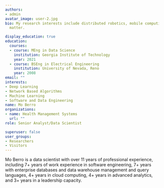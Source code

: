 ```yaml
---
authors:
- admin
avatar_image: user-2.jpg
bio: My research interests include distributed robotics, mobile computing and programmable
  matter.

display_education: true
education:
  courses:
  - course: MEng in Data Science 
    institution: Georgia Institute of Technology
    year: 2021
  - course: BSEng in Electrical Engineering
    institution: University of Nevada, Reno
    year: 2008
email: ""
interests:
- Deep Learning
- Network Based Algorithms
- Machine Learning 
- Software and Data Engineering
name: Mo Berro
organizations:
- name: Health Management Systems
  url: ""
role: Senior Analyst/Data Scientist

superuser: false
user_groups:
- Researchers
- Visitors
---
```



Mo Berro is a data scientist with over 11 years of professional experience, including 7+ years of work experience in software engineering, 7+ years with enterprise databases and data warehouse management and query languages, 4+ years in cloud computing, 4+ years in advanced analytics, and 3+ years in a leadership capacity.




